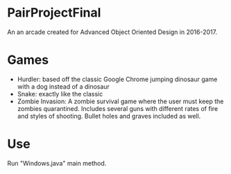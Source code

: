 # PairProjectFinal
An an arcade created for Advanced Object Oriented Design in 2016-2017. 

# Games
- Hurdler: based off the classic Google Chrome jumping dinosaur game with a dog instead of a dinosaur
- Snake: exactly like the classic 
- Zombie Invasion: A zombie survival game where the user must keep the zombies quarantined. Includes several guns with different rates of fire and styles of shooting. Bullet holes and graves included as well.

# Use
Run "Windows.java" main method.
